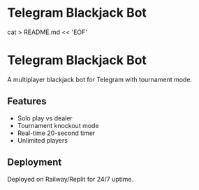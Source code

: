 # Telegram Blackjack Bot
cat > README.md << 'EOF'
# Telegram Blackjack Bot

A multiplayer blackjack bot for Telegram with tournament mode.

## Features
- Solo play vs dealer  
- Tournament knockout mode
- Real-time 20-second timer
- Unlimited players

## Deployment
Deployed on Railway/Replit for 24/7 uptime.

